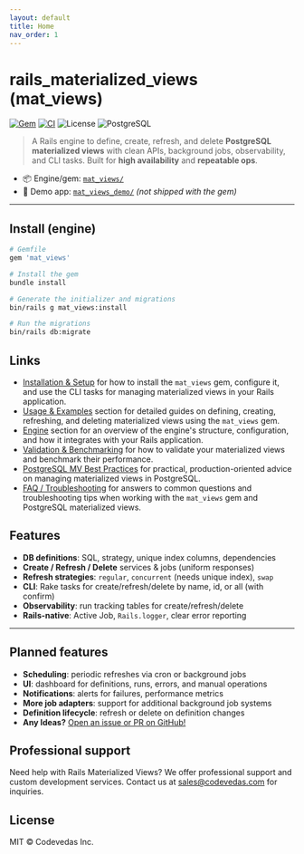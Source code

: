 ```yaml
---
layout: default
title: Home
nav_order: 1
---
```


# rails_materialized_views (mat_views)

[![Gem](https://img.shields.io/gem/v/mat_views.svg?style=flat-square)](https://rubygems.org/gems/mat_views)
[![CI](https://github.com/Code-Vedas/rails_materialized_views/actions/workflows/ci.yml/badge.svg)](https://github.com/Code-Vedas/rails_materialized_views/actions/workflows/ci.yml)
![License](https://img.shields.io/badge/license-MIT-blue.svg?style=flat-square)
![PostgreSQL](https://img.shields.io/badge/PostgreSQL-12%2B-336791?style=flat-square&logo=postgresql&logoColor=white)

> A Rails engine to define, create, refresh, and delete **PostgreSQL materialized views** with clean APIs, background jobs, observability, and CLI tasks. Built for **high availability** and **repeatable ops**.

- 📦 Engine/gem: [`mat_views/`](https://github.com/Code-Vedas/rails_materialized_views/tree/main/mat_views)
- 🧪 Demo app: [`mat_views_demo/`](https://github.com/Code-Vedas/rails_materialized_views/tree/main/mat_views_demo) *(not shipped with the gem)*

---

## Install (engine)

```ruby
# Gemfile
gem 'mat_views'
```

```bash
# Install the gem
bundle install

# Generate the initializer and migrations
bin/rails g mat_views:install

# Run the migrations
bin/rails db:migrate
```

## Links

* [Installation & Setup](./install) for how to install the `mat_views` gem, configure it, and use the CLI tasks for managing materialized views in your Rails application.
* [Usage & Examples](./usage) section for detailed guides on defining, creating, refreshing, and deleting materialized views using the `mat_views` gem.
* [Engine](./engine) section for an overview of the engine's structure, configuration, and how it integrates with your Rails application.
* [Validation & Benchmarking](./validation) for how to validate your materialized views and benchmark their performance.
* [PostgreSQL MV Best Practices](./pg-best-practices) for practical, production-oriented advice on managing materialized views in PostgreSQL.
* [FAQ / Troubleshooting](./faq) for answers to common questions and troubleshooting tips when working with the `mat_views` gem and PostgreSQL materialized views.

## Features

* **DB definitions**: SQL, strategy, unique index columns, dependencies
* **Create / Refresh / Delete** services & jobs (uniform responses)
* **Refresh strategies**: `regular`, `concurrent` (needs unique index), `swap`
* **CLI**: Rake tasks for create/refresh/delete by name, id, or all (with confirm)
* **Observability**: run tracking tables for create/refresh/delete
* **Rails-native**: Active Job, `Rails.logger`, clear error reporting

---

## Planned features

* **Scheduling**: periodic refreshes via cron or background jobs
* **UI**: dashboard for definitions, runs, errors, and manual operations
* **Notifications**: alerts for failures, performance metrics
* **More job adapters**: support for additional background job systems
* **Definition lifecycle**: refresh or delete on definition changes
* **Any Ideas?** [Open an issue or PR on GitHub!](https://github.com/Code-Vedas/rails_materialized_views/issues/new/choose)


## Professional support
Need help with Rails Materialized Views? We offer professional support and custom development services. Contact us at [sales@codevedas.com](mailto:sales@codevedas.com) for inquiries.

## License

MIT © Codevedas Inc.